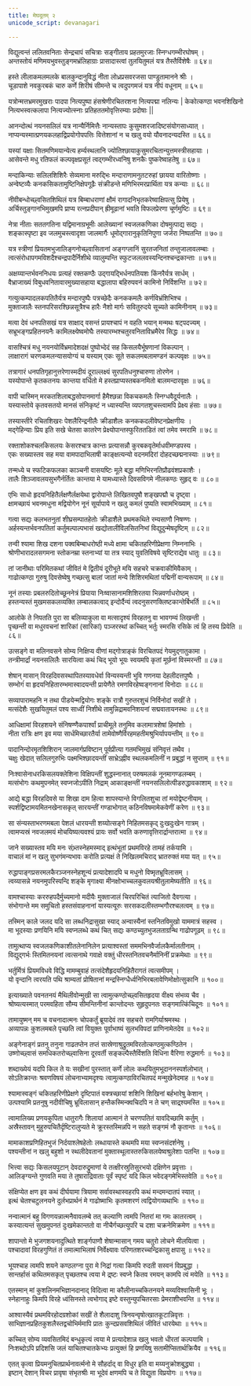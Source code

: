 ```yaml
---
title: मेघदूतम् २  
unicode_script: devanagari  

---
```


<div class="audioEmbed" caption="वेदभूमिपाठः" src="https://archive.org/download/meghadUta-mUlam-vedabhoomi.org/Um1-10.mp3"></div>

 विद्युत्वन्तं ललितवनिताः सेन्द्रचापं सचित्राः
 सङ्गीताय प्रहतमुरजाः स्निग्धगम्भीरघोषम् ।  
 अन्तस्तोयं मणिमयभुवस्तुङ्गमभ्रंलिहाग्राः
 प्रासादास्त्वां तुलयितुमलं यत्र तैस्तैर्विशेषैः ॥ ६४॥

 हस्ते लीलाकमलमलके बालकुन्दानुविद्धं
 नीता लोध्रप्रसवरजसा पाण्डुतामानने श्रीः ।  
 चूडापाशे नवकुरबकं चारु कर्णे शिरीषं
 सीमन्ते च त्वदुपगमजं यत्र नीपं वधूनाम् ॥ ६५॥

 यत्रोन्मत्तभ्रमरमुखराः पादपा नित्यपुष्पा
 हंसश्रेणीरचितरशना नित्यपद्मा नलिन्यः |
 केकोत्कण्ठा भवनशिखिनो नित्यभस्वत्कलापा
 नित्यज्योत्स्नाः प्रतिहततमोवृत्तिरम्याः प्रदोषाः ||

 आनन्दोत्थं नयनसलिलं यत्र नान्यैर्निमित्तैः
 नान्यस्तापः कुसुमशरजादिष्टसंयोगसाध्यात् ।  
 नाप्यन्यस्मात्प्रणयकलहाद्विप्रयोगोपपत्तिः
 वित्तेशानां न च खलु वयो यौवनादन्यदस्ति ॥ ६६॥

 यस्यां यक्षाः सितमणिमयान्येत्य हर्म्यस्थलानि
 ज्योतिश्छायाकुसुमरचितान्युत्तमस्त्रीसहायाः ।  
 आसेवन्ते मधु रतिफलं कल्पवृक्षप्रसूतं
 त्वद्गम्भीरध्वनिषु शनकैः पुष्करेष्वाहतेषु ॥ ६७॥

 मन्दाकिन्याः सलिलशिशिरैः सेव्यमाना मरुद्भिः
 मन्दाराणामनुतटरुहां छायया वारितोष्णाः ।  
 अन्वेष्टव्यैः कनकसिकतामुष्टिनिक्षेपगूढैः
 संक्रीडन्ते मणिभिरमरप्रार्थिता यत्र कन्याः ॥ ६८॥

 नीवीबन्धोच्छ्वसितशिथिलं यत्र बिम्बाधराणां
 क्षौमं रागादनिभृतकरेष्वाक्षिपत्सु प्रियेषु ।  
 अर्चिस्तुङ्गानभिमुखमपि प्राप्य रत्नप्रदीपान्
 ह्रीमूढानां भवति विफलप्रेरणा चूर्णमुष्टिः ॥ ६९॥

 नेत्रा नीताः सततगतिना यद्विमानाग्रभूमीः
 आलेख्यानां स्वजलकणिका दोषमुत्पाद्य सद्यः ।  
 शङ्कास्पृष्टा इव जलमुचस्त्वादृशा जालमार्गैः
 धूमोद्गारानुकृतिनिपुणा जर्जरा निष्पतन्ति ॥ ७०॥

 यत्र स्त्रीणां प्रियतमभुजालिङ्गनोच्छ्वासितानां
 अङ्गग्लानिं सुरतजनितां तन्तुजालावलम्बाः ।  
 त्वत्संरोधापगमविशदैश्चन्द्रपादैर्निशीथे
 व्यालुम्पन्ति स्फुटजललवस्यन्दिनश्चन्द्रकान्ताः ॥ ७१॥

 अक्षय्यान्तर्भवननिधयः प्रत्यहं रक्तकण्ठैः
 उद्गायद्भिर्धनपतियशः किंनरैर्यत्र सार्धम् ।  
 वैभ्राजाख्यं विबुधवनितावारमुख्यासहाया
 बद्धालापा बहिरुपवनं कामिनो निर्विशन्ति ॥ ७२॥

 गत्युत्कम्पादलकपतितैर्यत्र मन्दारपुष्पैः
 पत्रच्छेदैः कनककमलैः कर्णविभ्रंशिभिश्च ।  
 मुक्ताजालैः स्तनपरिसरश्छिन्नसूत्रैश्च हारैः
 नैशो मार्गः सवितुरुदये सूच्यते कामिनीनाम् ॥ ७३॥

 मत्वा देवं धनपतिसखं यत्र साक्षाद् वसन्तं
 प्रायश्चापं न वहति भयान् मन्मथः षट्पदज्यम् ।  
 सभ्रूभङ्गप्रहितनयनैः कामिलक्ष्येष्वमोघैः
 तस्यारम्भश्चतुरवनिताविभ्रमैरेव सिद्धः ॥ ७४॥

 <div class="audioEmbed" caption="वेदभूमिपाठः" src="https://archive.org/download/meghadUta-mUlam-vedabhoomi.org/Um11-20.mp3"></div>

 वासश्चित्रं मधु नयनयोर्विभ्रमादेशदक्षं
 पुष्पोभ्देदं सह किसलयैर्भूषणानां विकल्पान् ।  
 लाक्षारागं चरणकमलन्यासयोग्यं च यस्याम्
 एकः सूते सकलमबलामण्डनं कल्पवृक्षः ॥ ७५॥

 तत्रागारं धनपतिगृहानुत्तरेणास्मदीयं
 दूराल्लक्ष्यं सुरपतिधनुश्चारुणा तोरणेन ।  
 यस्योपान्ते कृतकतनयः कान्तया वर्धितो मे
 हस्तप्राप्यस्तबकनमितो बालमन्दारवृक्षः ॥ ७६॥

 वापी चास्मिन् मरकतशिलाबद्धसोपानमार्गा
 हैमैश्छन्ना विकचकमलैः स्निग्धवैदूर्यनालैः ।  
 यस्यास्तोये कृतवसतयो मानसं संनिकृष्टं
 न ध्यास्यन्ति व्यपगतशुचस्त्वामपि प्रेक्ष्य हंसाः ॥ ७७॥

 तस्यास्तीरे रचितशिखरः पेशलैरिन्द्रनीलैः
 क्रीडाशैलः कनककदलीवेष्टनप्रेक्षणीयः ।  
 मद्गेहिन्याः प्रिय इति सखे चेतसा कातरेण
 प्रेक्ष्योपान्तस्फुरिततडितं त्वां तमेव स्मरामि ॥ ७८॥

 रक्ताशोकश्चलकिसलयः केसरश्चात्र कान्तः
 प्रत्यासन्नौ कुरबकवृतेर्माधवीमण्डपस्य ।  
 एकः सख्यास्तव सह मया वामपादाभिलाषी
 काङ्क्षत्यन्यो वदनमदिरां दोहदच्छद्मनास्याः ॥ ७९॥

 तन्मध्ये च स्फटिकफलका काञ्चनी वासयष्टिः
 मूले बद्धा मणिभिरनतिप्रौढवंशप्रकाशैः ।  
 तालैः शिञ्जावलयसुभगैर्नर्तितः कान्तया मे
 यामध्यास्ते दिवसविगमे नीलकण्ठः सुहृद् वः ॥ ८०॥

 एभिः साधो हृदयनिहितैर्लक्षणैर्लक्षयेथा
 द्वारोपान्ते लिखितवपुषौ शङ्खपद्मौ च दृष्ट्वा ।  
 क्षामच्छायं भवनमधुना मद्वियोगेन नूनं
 सूर्यापाये न खलु कमलं पुष्यति स्वामभिख्याम् ॥ ८१॥

 गत्वा सद्यः कलभतनुतां शीघ्रसम्पातहेतोः
 क्रीडाशैले प्रथमकथिते रम्यसाणौ निषण्णः ।  
 अर्हस्यन्तर्भवनपतितां कर्तुमल्पाल्पभासं
 खद्योतालीविलसितनिभां विद्युदुन्मेषदृष्टिम् ॥ ८२॥

 तन्वी श्यामा शिख दशना पक्वबिम्बाधरोष्ठी
 मध्ये क्षामा चकितहरिणीप्रेक्षणा निम्ननाभिः ।  
 श्रोणीभारादलसगमना स्तोकनम्रा स्तनाभ्यां
 या तत्र स्याद् युवतिविषये सृष्टिराद्येव धातुः ॥ ८३॥

 तां जानीथाः परिमितकथां जीवितं मे द्वितीयं
 दूरीभूते मयि सहचरे चक्रवाकीमिवैकाम् ।  
 गाढोत्कण्ठा गुरुषु दिवसेष्वेषु गच्छत्सु बालां
 जातां मन्ये शिशिरमथितां पद्मिनीं वान्यरूपाम् ॥ ८४॥

<div class="audioEmbed" caption="वेदभूमिपाठः" src="https://archive.org/download/meghadUta-mUlam-vedabhoomi.org/Um21-30.mp3"></div>

 नूनं तस्याः प्रबलरुदितोच्छूननेत्रं प्रियाया
 निःष्वासानामशिशिरतया भिन्नवर्णाधरोष्ठम् ।  
 हस्तन्यस्तं मुखमसकलव्यक्ति लम्बालकत्वाद्
 इन्दोर्दैन्यं त्वदनुसरणक्लिष्टकान्तेर्बिभर्ति ॥ ८५॥

 आलोके ते निपतति पुरा सा बलिव्याकुला वा
 मत्सादृश्यं विरहतनु वा भावगम्यं लिखन्ती ।  
 पृच्छन्ती वा मधुरवचनां शारिकां (सारिकां) पञ्जरस्थां
 कच्चित् भर्तुः स्मरसि रसिके त्वं हि तस्य प्रियेति ॥ ८६॥

 उत्सङ्गे वा मलिनवसने सोम्य निक्षिप्य वीणां
 मद्गोत्राङ्कं विरचितपदं गेयमुद्गातुकामा ।  
 तन्त्रीमार्द्रां नयनसलिलैः सारयित्वा कथं चिद्
 भूयो भूयः स्वयमपि कृतां मूर्छनां विस्मरन्ती ॥ ८७॥

 शेषान् मासान् विरहदिवसस्थापितस्यावधेर्वा
 विन्यस्यन्ती भुवि गणनया देहलीदत्तपुष्पैः ।  
 सम्भोगंं वा हृदयनिहितारम्भमास्वादयन्ती
 प्रायेणैते रमणविरहेष्वङ्गनानां विनोदाः ॥ ८८॥

 सव्यापारामहनि न तथा पीडयेन्मद्वियोगः
 शङ्के रात्रौ गुरुतरशुचं निर्विनोदां सखीं ते ।  
 मत्संदेशैः सुखयितुमलं पश्य साध्वीं निशीथे
 तामुन्निद्रामवनिशयनां सद्मवातायनस्थः ॥ ८९॥

 आधिक्षामां विरहशयने संनिषण्णैकपार्श्वां
 प्राचीमूले तनुमिव कलामात्रशेषां हिमांशोः ।  
 नीता रात्रिः क्षण इव मया सार्धमिच्छारतैर्या
 तामेवोष्णैर्विरहमहतीमश्रुभिर्यापयन्तीम् ॥ ९०॥

 पादानिन्दोरमृतशिशिरान् जालमार्गप्रविष्टान्
 पूर्वप्रीत्या गतमभिमुखं संनिवृत्तं तथैव ।  
 चक्षुः खेदात् सलिलगुरुभिः पक्ष्मभिश्छादयन्तीं
 साभ्रेऽह्नीव स्थलकमलिनीं न प्रबुद्धां न सुप्ताम् ॥ ९१॥

 निःश्वासेनाधरकिसलयक्लेशिना विक्षिपन्तीं
 शुद्धस्नानात् परुषमलकं नूनमागण्डलम्बम् ।  
 मत्संभोगः कथमुपनमेत् स्वप्नजोऽपीति निद्राम्
 आकाङ्क्षन्तीं नयनसलिलोत्पीडरुद्धावकाशाम् ॥ ९२॥

 आद्ये बद्धा विरहदिवसे या शिखा दाम हित्वा
 शापस्यान्ते विगलितशुचा तां मयोद्वेष्टनीयाम् ।  
 स्पर्शद्विष्टामयमितनखेनासकृत् सारयन्तीं
 गण्डाभोगात् कठिनविषमामेकवेणीं करेण ॥ ९३॥

 सा संन्यस्ताभरणमबला पेशलं धारयन्ती
 शय्योत्सङ्गे निहितमसकृद् दुःखदुःखेन गात्रम् ।  
 त्वामप्यस्रं नवजलमयं मोचयिष्यत्यवश्यं
 प्रायः सर्वो भवति करुणावृत्तिरार्द्रान्तरात्मा ॥ ९४॥

 <div class="audioEmbed" caption="वेदभूमिपाठः" src="https://archive.org/download/meghadUta-mUlam-vedabhoomi.org/Um31-40.mp3"></div>

 जाने सख्यास्तव मयि मनः संभ्र्तस्नेहमस्माद्
 इत्थंभूतां प्रथमविरहे तामहं तर्कयामि ।  
 वाचालं मां न खलु सुभगंमन्यभावः करोति
 प्रत्यक्षं ते निखिलमचिराद् भ्रातरुक्तं मया यत् ॥ ९५॥

 रुद्धापाङ्गप्रसरमलकैरञ्जनस्नेहशून्यं
 प्रत्यादेशादपि च मधुनो विष्मृतभ्रूविलासम् ।  
 त्वय्यासन्ने नयनमुपरिस्पन्दि शङ्के मृगाक्ष्या
 मीनक्षोभाच्चलकुवलयश्रीतुलामेष्यतीति ॥ ९६॥

 वामश्चास्याः कररुहपदैर्मुच्यमानो मदीयैः
 मुक्ताजालं चिरपरिचितं त्याजितो दैवगत्या ।  
 संभोगान्ते मम समुचितो हस्तसंवाहनानां
 यास्यत्यूरुः सरसकदलीस्तम्भगौरश्चलत्वम् ॥ ९७॥

 तस्मिन् काले जलद यदि सा लब्धनिद्रासुखा स्याद्
 अन्वास्यैनां स्तनितविमुखो याममात्रं सहस्व ।  
 मा भूदस्याः प्रणयिनि मयि स्वप्नलब्धे कथं चित्
 सद्यः कण्ठच्युतभुजलताग्रन्थि गाढोपगूढम् ॥ ९८॥

 तामुत्थाप्य स्वजलकणिकाशीतलेनानिलेन
 प्रत्याश्वस्तां सममभिनवैर्जालकैर्मालतीनाम् ।  
 विद्युद्गर्भः स्तिमितनयनां त्वत्सनाथे गवाक्षे
 वक्तुं धीरस्तनितवचनैर्मानिनीं प्रक्रमेथाः ॥ ९९॥

 भर्तुर्मित्रं प्रियमविधवे विद्धि मामम्बुवाहं
 तत्संदेशैहृदयनिहितैरागतं त्वत्समीपम् ।  
 यो वृन्दानि त्वरयति पथि श्राम्यतां प्रोषितानां
 मन्द्रस्निग्धैर्ध्वनिभिरबलावेणिमोक्षोत्सुकानि ॥ १००॥

 इत्याख्याते पवनतनयं मैथिलीवोन्मुखी सा
 त्वामुत्कण्ठोच्छ्वसितहृदया वीक्ष्य संभव्य चैव ।  
 श्रोष्यत्यस्मात् परमवहिता सौम्य सीमन्तिनीनां
 कान्तोदन्तः सुहृदुपनतः सङ्गमात्किंचिदूनः ॥ १०१॥

 तामायुष्मन् मम च वचनादात्मनः चोपकर्तुं
 ब्रूयादेवं तव सहचरो रामगिर्याश्रमस्थः ।  
 अव्यापन्नः कुशलमबले पृच्छति त्वां वियुक्तः
 पूर्वाभाष्यं सुलभविपदां प्राणिनामेतदेव ॥ १०२॥

 अङ्गेनाङ्गं प्रतनु तनुना गाढतप्तेन तप्तं
 सास्रेणाश्रुद्रुतमविरतोत्कण्ठमुत्कण्ठितेन ।  
 उष्णोच्छ्वासं समधिकतरोच्छ्वासिना दूरवर्ती
 सङ्कल्पैस्तैर्विशति विधिना वैरिणा रुद्धमार्गः ॥ १०३॥

 शब्दाख्येयं यदपि किल ते यः सखीनां पुरस्तात्
 कर्णे लोलः कथयितुमभूदाननस्पर्शलोभात् ।  
 सोऽतिक्रान्तः श्रवणविषयं लोचनाभ्यामदृश्यः
 त्वामुत्कण्ठाविरचितपदं मन्मुखेनेदमाह ॥ १०४॥

 <div class="audioEmbed" caption="वेदभूमिपाठः" src="https://archive.org/download/meghadUta-mUlam-vedabhoomi.org/Um41-52.mp3"></div>

 श्यामास्वङ्गं चकितहरिणीप्रेक्षणे दृष्टिपातं
 वक्त्रच्छायां शशिनि शिखिनां बर्हभारेषु केशान् ।  
 उत्पश्यामि प्रतनुषु नदीवीचिषु भ्रूविलासान्
 हन्तैकस्मिन्क्वचिदपि न ते चण्  साद्र्श्यमस्ति ॥ १०५॥

 त्वामालिख्य प्रणयकुपिता धातुरागैः शिलायां
 आत्मानं ते चरणपतितं यावदिच्छामि कर्तुम् ।  
 अस्रैस्तावन् मुहुरुपचितैर्दृष्टिरालुप्यते मे
 क्रूरस्तस्मिन्नपि न सहते सङ्गमं नौ कृतान्तः ॥ १०६॥

 मामाकाशप्रणिहितभुजं निर्दयाश्लेषहेतोः
 लब्धायास्ते कथमपि मया स्वप्नसंदर्शनेषु ।  
 पश्यन्तीनां न खलु बहुशो न स्थलीदेवतानां
 मुक्तास्थूलास्तरुकिसलयेष्वश्रुलेशाः पतन्ति ॥ १०७॥

 भित्त्वा सद्यः किसलयपुटान् देवदारुद्रुमाणां
 ये तत्क्षीरस्रुतिसुरभयो दक्षिणेन प्रवृत्ताः ।  
 आलिङ्ग्यन्ते गुणवति मया ते तुषाराद्रिवाताः
 पूर्वं स्पृष्टं यदि किल भवेदङ्गमेभिस्तवेति ॥ १०९॥

 संक्षिप्येत क्षण इव कथं दीर्घयामा त्रियामा
 सर्वावस्थास्वहरपि कथं मन्दमन्दातपं स्यात् ।  
 इत्थं चेतश्चटुलनयने दुर्लभप्रार्थनं मे
 गाढोष्माभिः कृतमशरणं त्वद्वियोगव्यथाभिः ॥ ११०॥

 नन्वात्मानं बहु विगणयन्नात्मनैवावलम्बे
 तत् कल्याणि त्वमपि नितरां मा गमः कातरत्वम् ।  
 कस्यात्यन्तं सुखमुपनतं दुःखमेकान्ततो वा
 नीचैर्गच्छत्युपरि च दशा चक्रनेमिक्रमेण ॥ १११॥

 शापान्तो मे भुजगशयनादुत्थिते शार्ङ्गपाणौ
 शेषान्मासान् गमय चतुरो लोचने मीलयित्वा ।  
 पश्चादावां विरहगुणितं तं तमात्माभिलाषं
 निर्वेक्ष्यावः परिणतशरच्चन्द्रिकासु क्षपासु ॥ ११२॥

 भूयश्चाह त्वमपि शयने कण्ठलग्ना पुरा मे
 निद्रां गत्वा किमपि रुदती सस्वनं विप्रबुद्धा ।  
 सान्तर्हासं कथितमसकृत् पृच्छतश्च त्वया मे
 द्र्ष्टः स्वप्ने कितव रमयन् कामपि त्वं मयेति ॥ ११३॥

 एतस्मान् मां कुशलिनमभिज्ञानदानाद् विदित्वा
 मा कौलीनाच्चकितनयने मय्यविश्वासिनी भूः ।  
 स्नेहानाहुः किमपि विरहे ध्वंसिनस्ते त्वभोगाद्
 इष्टे वस्तुन्युपचितरसाः प्रेमराशीभवन्ति ॥ ११४॥

 आश्वास्यैवं प्रथमविरहोदग्रशोकां सखीं ते
 शैलादाशु त्रिनयन्वृषोत्खातकूटान्निवृत्तः ।  
 साभिज्ञानप्रहितकुशलैस्तद्वचोभिर्ममापि
 प्रातः कुन्दप्रसवशिथिलं जीवितं धारयेथाः ॥ ११५॥

 कच्चित् सोम्य व्यवसितमिदं बन्धुकृत्यं त्वया मे
 प्रत्यादेशान्न  खलु भवतो धीरतां कल्पयामि ।  
 निःशब्दोऽपि प्रदिशसि जलं याचितश्चातकेभ्यः
 प्रत्युक्तं हि प्रणयिषु सतामीप्सितार्थक्रियैव ॥ ११६॥

 एतत् कृत्वा प्रियमनुचितप्रार्थनावर्त्मनो मे
 सौहर्दाद् वा विधुर इति वा मय्यनुक्रोशबुद्ध्या ।  
 इष्टान् देशान् विचर प्रावृषा संभृतश्रीः
 मा भूदेवं क्षणमपि च ते विद्युता विप्रयोगः ॥ ११७॥
